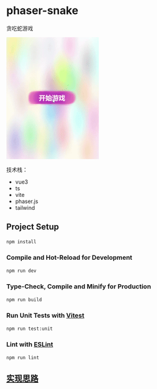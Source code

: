 # phaser-snake

贪吃蛇游戏

![game](./screenshots/snake.gif)

技术栈：

- vue3
- ts
- vite
- phaser.js
- tailwind

## Project Setup

```sh
npm install
```

### Compile and Hot-Reload for Development

```sh
npm run dev
```

### Type-Check, Compile and Minify for Production

```sh
npm run build
```

### Run Unit Tests with [Vitest](https://vitest.dev/)

```sh
npm run test:unit
```

### Lint with [ESLint](https://eslint.org/)

```sh
npm run lint
```

## [实现思路](./Index.md)
